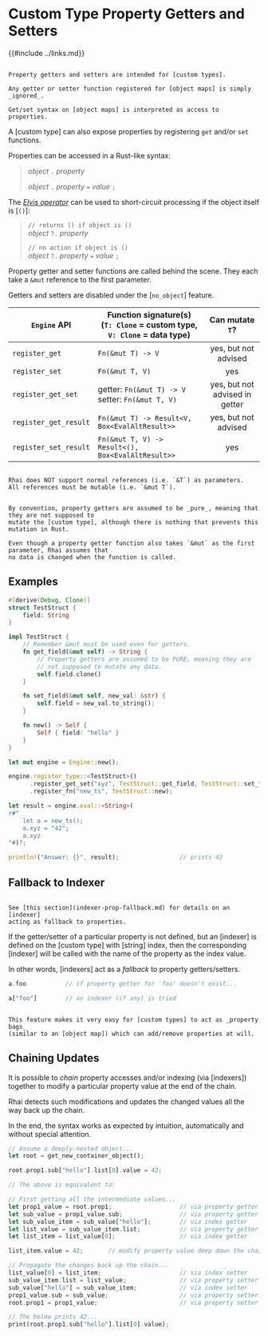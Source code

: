 Custom Type Property Getters and Setters
========================================

{{#include ../links.md}}

```admonish warning.side.wide "Cannot override object maps"

Property getters and setters are intended for [custom types].

Any getter or setter function registered for [object maps] is simply _ignored_.

Get/set syntax on [object maps] is interpreted as access to properties.
```

A [custom type] can also expose properties by registering `get` and/or `set` functions.

Properties can be accessed in a Rust-like syntax:

> _object_ `.` _property_
>
> _object_ `.` _property_ `=` _value_ `;`

The [_Elvis operator_](https://en.wikipedia.org/wiki/Elvis_operator) can be used to short-circuit
processing if the object itself is [`()`]:

> `// returns () if object is ()`  
> _object_ `?.` _property_
>
> `// no action if object is ()`  
> _object_ `?.` _property_ `=` _value_ `;`

Property getter and setter functions are called behind the scene.
They each take a `&mut` reference to the first parameter.

Getters and setters are disabled under the [`no_object`] feature.

<section></section>

| `Engine` API          | Function signature(s)<br/>(`T: Clone` = custom type,<br/>`V: Clone` = data type) |        Can mutate `T`?         |
| --------------------- | -------------------------------------------------------------------------------- | :----------------------------: |
| `register_get`        | `Fn(&mut T) -> V`                                                                |      yes, but not advised      |
| `register_set`        | `Fn(&mut T, V)`                                                                  |              yes               |
| `register_get_set`    | getter: `Fn(&mut T) -> V`</br>setter: `Fn(&mut T, V)`                            | yes, but not advised in getter |
| `register_get_result` | `Fn(&mut T) -> Result<V, Box<EvalAltResult>>`                                    |      yes, but not advised      |
| `register_set_result` | `Fn(&mut T, V) -> Result<(), Box<EvalAltResult>>`                                |              yes               |

```admonish danger.small "No support for references"

Rhai does NOT support normal references (i.e. `&T`) as parameters.
All references must be mutable (i.e. `&mut T`).
```

```admonish warning.small "Getters must be pure"

By convention, property getters are assumed to be _pure_, meaning that they are not supposed to
mutate the [custom type], although there is nothing that prevents this mutation in Rust.

Even though a property getter function also takes `&mut` as the first parameter, Rhai assumes that
no data is changed when the function is called.
```


Examples
--------

```rust
#[derive(Debug, Clone)]
struct TestStruct {
    field: String
}

impl TestStruct {
    // Remember &mut must be used even for getters.
    fn get_field(&mut self) -> String {
        // Property getters are assumed to be PURE, meaning they are
        // not supposed to mutate any data.
        self.field.clone()
    }

    fn set_field(&mut self, new_val: &str) {
        self.field = new_val.to_string();
    }

    fn new() -> Self {
        Self { field: "hello" }
    }
}

let mut engine = Engine::new();

engine.register_type::<TestStruct>()
      .register_get_set("xyz", TestStruct::get_field, TestStruct::set_field)
      .register_fn("new_ts", TestStruct::new);

let result = engine.eval::<String>(
r#"
    let a = new_ts();
    a.xyz = "42";
    a.xyz
"#)?;

println!("Answer: {}", result);                 // prints 42
```


Fallback to Indexer
-------------------

```admonish note.side "See also"

See [this section](indexer-prop-fallback.md) for details on an [indexer]
acting as fallback to properties.
```

If the getter/setter of a particular property is not defined, but an [indexer] is defined on the
[custom type] with [string] index, then the corresponding [indexer] will be called with the name of
the property as the index value.

In other words, [indexers] act as a _fallback_ to property getters/setters.

```rust
a.foo           // if property getter for 'foo' doesn't exist...

a["foo"]        // an indexer (if any) is tried
```

```admonish tip.small "Tip: Implement a property bag"

This feature makes it very easy for [custom types] to act as _property bags_
(similar to an [object map]) which can add/remove properties at will.
```


Chaining Updates
----------------

It is possible to _chain_ property accesses and/or indexing (via [indexers]) together to modify a
particular property value at the end of the chain.

Rhai detects such modifications and updates the changed values all the way back up the chain.

In the end, the syntax works as expected by intuition, automatically and without special attention.

```rust
// Assume a deeply-nested object...
let root = get_new_container_object();

root.prop1.sub["hello"].list[0].value = 42;

// The above is equivalent to:

// First getting all the intermediate values...
let prop1_value = root.prop1;                   // via property getter
let sub_value = prop1_value.sub;                // via property getter
let sub_value_item = sub_value["hello"];        // via index getter
let list_value = sub_value_item.list;           // via property getter
let list_item = list_value[0];                  // via index getter

list_item.value = 42;       // modify property value deep down the chain

// Propagate the changes back up the chain...
list_value[0] = list_item;                      // via index setter
sub_value_item.list = list_value;               // via property setter
sub_value["hello"] = sub_value_item;            // via index setter
prop1_value.sub = sub_value;                    // via property setter
root.prop1 = prop1_value;                       // via property setter

// The below prints 42...
print(root.prop1.sub["hello"].list[0].value);
```
